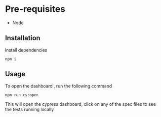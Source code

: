 # Pre-requisites

- Node
## Installation

install dependencies

``` npm i ```

## Usage

To open the dashboard , run the following command

``` npm run cy:open ```

This will open the cypress dashboard, click on any of the spec files to see the tests running locally